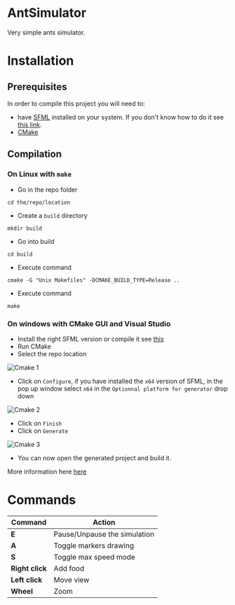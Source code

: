 # AntSimulator

Very simple ants simulator.

# Installation

## Prerequisites

In order to compile this project you will need to:
 - have [SFML](https://www.sfml-dev.org/index.php) installed on your system. If you don't know how to do it see [this link](https://www.sfml-dev.org/tutorials/2.5/#getting-started).
 - [CMake](https://cmake.org/)

## Compilation

### On Linux with `make`
 - Go in the repo folder

`cd the/repo/location`

- Create a `build` directory

`mkdir build`
 - Go into build

`cd build`
 - Execute command

`cmake -G "Unix Makefiles" -DCMAKE_BUILD_TYPE=Release ..`
 - Execute command

`make`

### On windows with CMake GUI and Visual Studio
 - Install the right SFML version or compile it see [this](https://www.sfml-dev.org/tutorials/2.5/start-vc.php)
 - Run CMake
 - Select the repo location
 
![Cmake 1](https://github.com/johnBuffer/AntSimulator/blob/master/img/cmake_1.PNG)
 - Click on `Configure`, if you have installed the `x64` version of SFML, in the pop up window select `x64` in the `Optionnal platform for generator` drop down

![Cmake 2](https://github.com/johnBuffer/AntSimulator/blob/master/img/cmake_2.PNG)
 - Click on `Finish`
 - Click on `Generate`

![Cmake 3](https://github.com/johnBuffer/AntSimulator/blob/master/img/cmake_3.PNG)
 - You can now open the generated project and build it.

More information here [here](https://preshing.com/20170511/how-to-build-a-cmake-based-project/)

# Commands

|Command|Action|
|---|---|
|**E**|Pause/Unpause the simulation|
|**A**|Toggle markers drawing|
|**S**|Toggle max speed mode|
|**Right click**|Add food|
|**Left click**|Move view|
|**Wheel**|Zoom|
